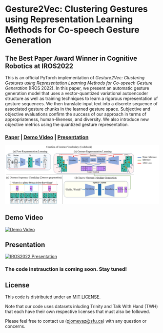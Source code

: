 # Gesture2Vec: Clustering Gestures using Representation Learning Methods for Co-speech Gesture Generation

## The Best Paper Award Winner in Cognitive Robotics at  IROS2022

This is an official PyTorch implementation of *Gesture2Vec: Clustering Gestures using Representation Learning Methods for Co-speech Gesture Generation* (IROS 2022). In this paper, we present an automatic gesture generation model that uses a vector-quantized variational autoencoder structure as well as training techniques to learn a rigorous representation of gesture sequences. We then translate input text into a discrete sequence of associated gesture chunks in the learned gesture space. Subjective and objective evaluations confirm the success of our approach in terms of appropriateness, human-likeness, and diversity. We also introduce new objective metrics using the quantized gesture representation.

### [Paper](https://sfumars.com/wp-content/papers/2022_iros_gesture2vec.pdf) | [Demo Video](https://www.youtube.com/watch?v=ac8jWk4fdCU) | [Presentation](https://youtu.be/qFObMpOboCg)

![OVERVIEW](Figures/model.jpg)


## Demo Video

[![Demo Video](https://img.youtube.com/vi/ac8jWk4fdCU/0.jpg)](https://www.youtube.com/watch?v=ac8jWk4fdCU) 


## Presentation

[![IROS2022 Presentation](https://img.youtube.com/vi/qFObMpOboCg/0.jpg)](https://www.youtube.com/watch?v=qFObMpOboCg) 



### The code instrauction is coming soon. Stay tuned!

## License
This code is distributed under an [MIT LICENSE](LICENSE).

Note that our code uses datasets inluding Trinity and Talk With Hand (TWH) that each have their own respective licenses that must also be followed.

Please feel free to contact us (pjomeyaz@sfu.ca) with any question or concerns.
